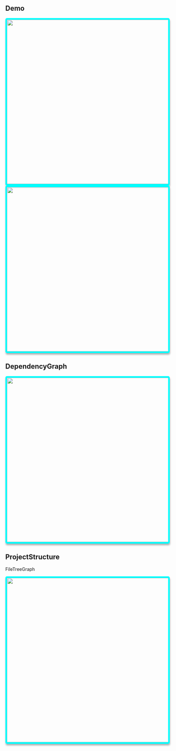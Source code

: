 ## Demo

<style>
div  {
  text-align: center;
  }

img {
  border-radius: 5px;
  border: 5px solid cyan;
  box-shadow: 1px 5px 5px #0000004d;
  width: 512px;
  }
</style>

<!-- === -->

<img src="https://cdn.jsdelivr.net/gh/oeyoews/img/pc2.png">
<img src="https://cdn.jsdelivr.net/gh/oeyoews/img/consolefishing.png">

## DependencyGraph

<img src="https://cdn.jsdelivr.net/gh/oeyoews/img/tw5graph2.png">

## ProjectStructure

<p> FileTreeGraph</p>
<img src="https://cdn.jsdelivr.net/gh/oeyoews/img/filetreegraph2.png">
